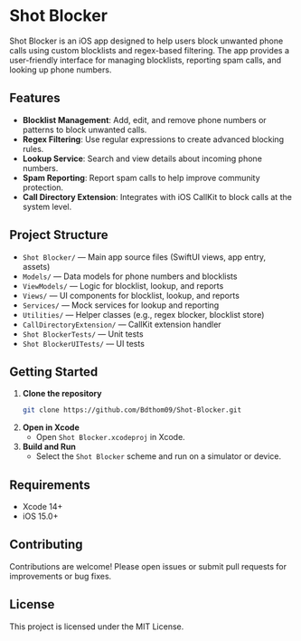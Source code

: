 # Shot Blocker

Shot Blocker is an iOS app designed to help users block unwanted phone calls using custom blocklists and regex-based filtering. The app provides a user-friendly interface for managing blocklists, reporting spam calls, and looking up phone numbers.

## Features

- **Blocklist Management**: Add, edit, and remove phone numbers or patterns to block unwanted calls.
- **Regex Filtering**: Use regular expressions to create advanced blocking rules.
- **Lookup Service**: Search and view details about incoming phone numbers.
- **Spam Reporting**: Report spam calls to help improve community protection.
- **Call Directory Extension**: Integrates with iOS CallKit to block calls at the system level.

## Project Structure

- `Shot Blocker/` — Main app source files (SwiftUI views, app entry, assets)
- `Models/` — Data models for phone numbers and blocklists
- `ViewModels/` — Logic for blocklist, lookup, and reports
- `Views/` — UI components for blocklist, lookup, and reports
- `Services/` — Mock services for lookup and reporting
- `Utilities/` — Helper classes (e.g., regex blocker, blocklist store)
- `CallDirectoryExtension/` — CallKit extension handler
- `Shot BlockerTests/` — Unit tests
- `Shot BlockerUITests/` — UI tests

## Getting Started

1. **Clone the repository**
   ```bash
   git clone https://github.com/Bdthom09/Shot-Blocker.git
   ```
2. **Open in Xcode**
   - Open `Shot Blocker.xcodeproj` in Xcode.
3. **Build and Run**
   - Select the `Shot Blocker` scheme and run on a simulator or device.

## Requirements

- Xcode 14+
- iOS 15.0+

## Contributing

Contributions are welcome! Please open issues or submit pull requests for improvements or bug fixes.

## License

This project is licensed under the MIT License.
